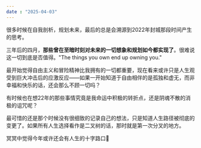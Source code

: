 ```yaml
---
date : "2025-04-03"
---
```


很多时候在自我剖析，规划未来，最后的总是会溯源到2022年封城那段时间产生的思考。    

三年后的四月，**那些曾在至暗时刻对未来的一切想象和规划如今都实现了**。很难说这一切到底是否值得。"The things you own end up owning you."    

最开始觉得自由主义和冒险精神比我拥有的一切都重要，现在看来或许只是人生观受到巨大冲击后的应激反应——如果一开始知道于自由相伴的是孤独和虚无，而非幸福和快乐的话，还会那么不顾一切吗？

有时候也在想22年的那些事情究竟是我命运中积极的转折点，还是阴魂不散的消极的诅咒呢？

最可惜的还是那个时候没有很细致的记录自己的想法，只是知道人生路径被彻底的变更了。如果所有人生选择看作是二叉树的话，那时就是第一次分叉的地方。

冥冥中觉得今年或许还会有人生的十字路口🤔

